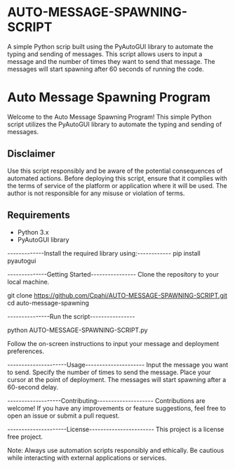 # AUTO-MESSAGE-SPAWNING-SCRIPT
  A simple Python scrip built using the PyAutoGUI library to automate the typing and sending of messages. This script allows users to input a message and the number of times they want to send that message. The messages will start spawning after 60 seconds of running the code.

# Auto Message Spawning Program

Welcome to the Auto Message Spawning Program! This simple Python script utilizes the PyAutoGUI library to automate the typing and sending of messages.

## Disclaimer

Use this script responsibly and be aware of the potential consequences of automated actions. Before deploying this script, ensure that it complies with the terms of service of the platform or application where it will be used. The author is not responsible for any misuse or violation of terms.

## Requirements

- Python 3.x
- PyAutoGUI library

-------------Install the required library using:------------
pip install pyautogui


--------------Getting Started----------------
Clone the repository to your local machine.

git clone https://github.com/Cpahi/AUTO-MESSAGE-SPAWNING-SCRIPT.git
cd auto-message-spawning



---------------Run the script----------------

python AUTO-MESSAGE-SPAWNING-SCRIPT.py



Follow the on-screen instructions to input your message and deployment preferences.


---------------------Usage---------------------
Input the message you want to send.
Specify the number of times to send the message.
Place your cursor at the point of deployment.
The messages will start spawning after a 60-second delay.



-------------------Contributing--------------------
Contributions are welcome! If you have any improvements or feature suggestions, feel free to open an issue or submit a pull request.



---------------------License-----------------------
This project is a license free project.

Note: Always use automation scripts responsibly and ethically. Be cautious while interacting with external applications or services.



